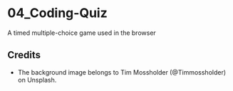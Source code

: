 # 04_Coding-Quiz
A timed multiple-choice game used in the browser

## Credits

* The background image belongs to Tim Mossholder (@Timmossholder) on Unsplash.

